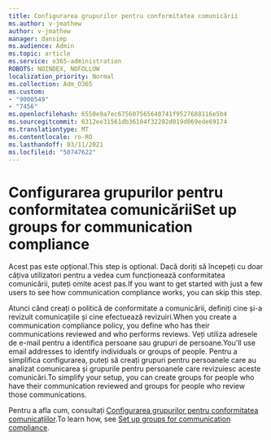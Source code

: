 ```yaml
---
title: Configurarea grupurilor pentru conformitatea comunicării
ms.author: v-jmathew
author: v-jmathew
manager: dansimp
ms.audience: Admin
ms.topic: article
ms.service: o365-administration
ROBOTS: NOINDEX, NOFOLLOW
localization_priority: Normal
ms.collection: Adm_O365
ms.custom:
- "9000549"
- "7456"
ms.openlocfilehash: 6550e9a7ec675607565640741f9527688116e5b4
ms.sourcegitcommit: 6312ee31561db36104f32282d019d069ede69174
ms.translationtype: MT
ms.contentlocale: ro-RO
ms.lasthandoff: 03/11/2021
ms.locfileid: "50747622"
---
```

# <a name="set-up-groups-for-communication-compliance"></a><span data-ttu-id="c374c-102">Configurarea grupurilor pentru conformitatea comunicării</span><span class="sxs-lookup"><span data-stu-id="c374c-102">Set up groups for communication compliance</span></span>

<span data-ttu-id="c374c-103">Acest pas este opțional.</span><span class="sxs-lookup"><span data-stu-id="c374c-103">This step is optional.</span></span> <span data-ttu-id="c374c-104">Dacă doriți să începeți cu doar câțiva utilizatori pentru a vedea cum funcționează conformitatea comunicării, puteți omite acest pas.</span><span class="sxs-lookup"><span data-stu-id="c374c-104">If you want to get started with just a few users to see how communication compliance works, you can skip this step.</span></span>  
  
<span data-ttu-id="c374c-105">Atunci când creați o politică de conformitate a comunicării, definiți cine și-a revizuit comunicațiile și cine efectuează revizuiri.</span><span class="sxs-lookup"><span data-stu-id="c374c-105">When you create a communication compliance policy, you define who has their communications reviewed and who performs reviews.</span></span> <span data-ttu-id="c374c-106">Veți utiliza adresele de e-mail pentru a identifica persoane sau grupuri de persoane.</span><span class="sxs-lookup"><span data-stu-id="c374c-106">You'll use email addresses to identify individuals or groups of people.</span></span> <span data-ttu-id="c374c-107">Pentru a simplifica configurarea, puteți să creați grupuri pentru persoanele care au analizat comunicarea și grupurile pentru persoanele care revizuiesc aceste comunicări.</span><span class="sxs-lookup"><span data-stu-id="c374c-107">To simplify your setup, you can create groups for people who have their communication reviewed and groups for people who review those communications.</span></span>  
  
<span data-ttu-id="c374c-108">Pentru a afla cum, consultați [Configurarea grupurilor pentru conformitatea comunicațiilor](https://go.microsoft.com/fwlink/?linkid=2129594).</span><span class="sxs-lookup"><span data-stu-id="c374c-108">To learn how, see [Set up groups for communication compliance](https://go.microsoft.com/fwlink/?linkid=2129594).</span></span>
